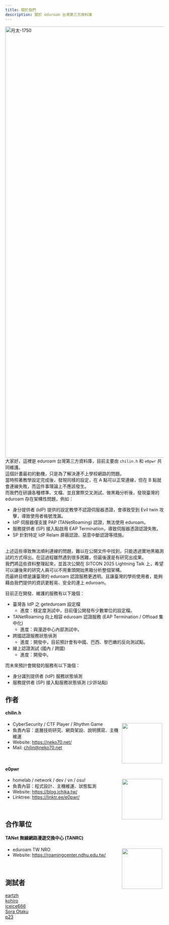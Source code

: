 ```yaml
---
title: 關於我們
description: 關於 eduroam 台灣第三方資料庫
---
```

<a data-flickr-embed="true" href="https://www.flickr.com/photos/sitcon/54480177114/in/album-72177720325586725/" title="月太-1750"><img src="https://live.staticflickr.com/65535/54480177114_4fc4619beb_k.jpg" width="2048" height="1365" alt="月太-1750"/></a><script async src="//embedr.flickr.com/assets/client-code.js" charset="utf-8"></script><br>
大家好，這裡是 eduroam 台灣第三方資料庫，目前主要由 `chilin.h` 和 `e0pwr` 共同維護。<br>
這個計畫最初的動機，只是為了解決連不上學校網路的問題。<br>
當時照著教學設定完成後，發現同樣的設定，在 A 點可以正常連線，但在 B 點就會連線失敗，而這件事理論上不應該發生。<br>
而我們在研讀各種標準、文檔、並且實際交叉測試、做黑箱分析後，發現臺灣的 eduroam 存在架構性問題，例如：<br>
- 身分提供者 (IdP) 提供的設定教學不認證伺服器憑證，會導致受到 Evil twin 攻擊，導致使用者帳號洩漏。
- IdP 伺服器僅支援 PAP (TANetRoaming) 認證，無法使用 eduroam。
- 服務提供者 (SP) 接入點啟用 EAP Termination，導致伺服器憑證認證失敗。
- SP 針對特定 IdP Relam 屏蔽認證、惡意中斷認證等措施。
<br>
上述這些導致無法順利連線的問題，難以在公開文件中找到，只能透過實地黑箱測試的方式得出。在這過程雖然遇到很多困難，但最後還是有研究出成果。<br>
我們將這些資料整理起來，並首次公開在 SITCON 2025 Lightning Talk 上，希望可以讓後來的研究人員可以不用重頭開始黑箱分析整個架構。<br>
而最終目標是讓臺灣的 eduroam 認證服務更透明。且讓臺灣的學術使用者，能夠藉由我們提供的資訊更輕易、安全的連上 eduroam。<br>

目前正在開發、維護的服務有以下幾個：<br>
- 臺灣各 IdP 之 geteduroam 設定檔
    - 進度：穩定度測試中，目前僅公開發布少數單位的設定檔。
- TANetRoaming 向上相容 eduroam 認證服務 (EAP Termination / Offload 集中化)
    - 進度：與漫遊中心內部測試中。
- 跨國認證服務狀態偵測
    - 進度：開發中，目前預計會有中國、巴西、黎巴嫩的反向測試點。
- 線上認證測試 (國內 / 跨國)
    - 進度：開發中。

而未來預計會開發的服務有以下幾個：<br>
- 身分識別提供者 (IdP) 服務狀態偵測
- 服務提供者 (SP) 接入點服務狀態偵測 (少許站點)

## 作者
#### chilin.h
<img src="https://avatars.githubusercontent.com/u/107759974" style="float:right; margin: 5px;" width=128 />

- CyberSecurity / CTF Player / Rhythm Game
- 負責內容：底層技術研究、網頁架設、說明撰寫、主機維運
- Website: https://neko70.net/
- Mail: chilin@neko70.net
<br>

#### e0pwr
<img src="https://avatars.githubusercontent.com/u/53612151" style="float:right; margin: 5px;" width=128 />

- homelab / network / dev / vn / osu!
- 負責內容：程式設計、主機維運、狀態監測
- Website: https://blog.ichika.tw/
- Linktree: https://linktr.ee/e0pwr/
<br>

## 合作單位
#### TANet 無線網路漫遊交換中心 (TANRC)
<img src="https://roamingcenter.ndhu.edu.tw/themes/TANetRoaming_logo.png" style="float:right; margin: 5px;" width=128 />

- eduroam TW NRO
- Website: https://roamingcenter.ndhu.edu.tw/
<br><br><br>

## 測試者
[eartzh](https://github.com/eartzh)<br>
[kohiro](https://www.facebook.com/profile.php?id=61558253318353)<br>
[iceice666](https://github.com/iceice666)<br>
[Sora Otaku](https://soradayo.net/)<br>
[p23](https://p23.tw/)